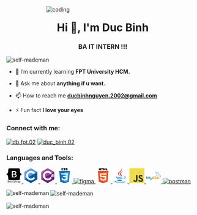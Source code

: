 <img align="right" alt="coding" width="400" src="https://media.tenor.com/nPxAn9NBqfIAAAAC/beavis-computer.gif">

<h1 align="center">Hi 👋, I'm Duc Binh</h1>
<h3 align="center">BA IT INTERN !!!</h3>



<p align="left"> <img src="https://komarev.com/ghpvc/?username=self-mademan&label=Profile%20views&color=0e75b6&style=flat" alt="self-mademan" /> </p>

- 🌱 I’m currently learning **FPT University HCM.**

- 💬 Ask me about **anything if u want.**

- 📫 How to reach me **ducbinhnguyen.2002@gmail.com**

- ⚡ Fun fact **I love your eyes**

<h3 align="left">Connect with me:</h3>
<p align="left">
<a href="https://fb.com/db.fpt.02" target="blank"><img align="center" src="https://raw.githubusercontent.com/rahuldkjain/github-profile-readme-generator/master/src/images/icons/Social/facebook.svg" alt="db.fpt.02" height="30" width="40" /></a>
<a href="https://instagram.com/duc_binh.02" target="blank"><img align="center" src="https://raw.githubusercontent.com/rahuldkjain/github-profile-readme-generator/master/src/images/icons/Social/instagram.svg" alt="duc_binh.02" height="30" width="40" /></a>
</p>

<h3 align="left">Languages and Tools:</h3>
<p align="left"> <a href="https://getbootstrap.com" target="_blank" rel="noreferrer"> <img src="https://raw.githubusercontent.com/devicons/devicon/master/icons/bootstrap/bootstrap-plain-wordmark.svg" alt="bootstrap" width="40" height="40"/> </a> <a href="https://www.cprogramming.com/" target="_blank" rel="noreferrer"> <img src="https://raw.githubusercontent.com/devicons/devicon/master/icons/c/c-original.svg" alt="c" width="40" height="40"/> </a> <a href="https://www.w3schools.com/cs/" target="_blank" rel="noreferrer"> <img src="https://raw.githubusercontent.com/devicons/devicon/master/icons/csharp/csharp-original.svg" alt="csharp" width="40" height="40"/> </a> <a href="https://www.w3schools.com/css/" target="_blank" rel="noreferrer"> <img src="https://raw.githubusercontent.com/devicons/devicon/master/icons/css3/css3-original-wordmark.svg" alt="css3" width="40" height="40"/> </a> <a href="https://www.figma.com/" target="_blank" rel="noreferrer"> <img src="https://www.vectorlogo.zone/logos/figma/figma-icon.svg" alt="figma" width="40" height="40"/> </a> <a href="https://www.w3.org/html/" target="_blank" rel="noreferrer"> <img src="https://raw.githubusercontent.com/devicons/devicon/master/icons/html5/html5-original-wordmark.svg" alt="html5" width="40" height="40"/> </a> <a href="https://www.java.com" target="_blank" rel="noreferrer"> <img src="https://raw.githubusercontent.com/devicons/devicon/master/icons/java/java-original.svg" alt="java" width="40" height="40"/> </a> <a href="https://developer.mozilla.org/en-US/docs/Web/JavaScript" target="_blank" rel="noreferrer"> <img src="https://raw.githubusercontent.com/devicons/devicon/master/icons/javascript/javascript-original.svg" alt="javascript" width="40" height="40"/> </a> <a href="https://www.mysql.com/" target="_blank" rel="noreferrer"> <img src="https://raw.githubusercontent.com/devicons/devicon/master/icons/mysql/mysql-original-wordmark.svg" alt="mysql" width="40" height="40"/> </a> <a href="https://postman.com" target="_blank" rel="noreferrer"> <img src="https://www.vectorlogo.zone/logos/getpostman/getpostman-icon.svg" alt="postman" width="40" height="40"/> </a> </p>

<p><img align="left" src="https://github-readme-stats.vercel.app/api/top-langs?username=self-mademan&show_icons=true&locale=en&layout=compact" alt="self-mademan" /></p>

<p>&nbsp;<img align="center" src="https://github-readme-stats.vercel.app/api?username=self-mademan&show_icons=true&locale=en" alt="self-mademan" /></p>

<p><img align="center" src="https://github-readme-streak-stats.herokuapp.com/?user=self-mademan&" alt="self-mademan" /></p>
